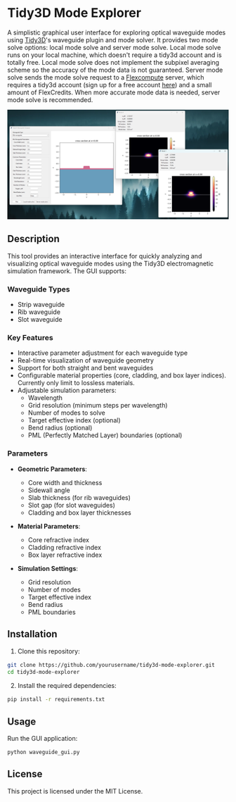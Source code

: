 # Tidy3D Mode Explorer

A simplistic graphical user interface for exploring optical waveguide modes using [Tidy3D](https://www.flexcompute.com/tidy3d/solver/)'s waveguide plugin and mode solver. It provides two mode solve options: local mode solve and server mode solve. Local mode solve runs on your local machine, which doesn't require a tidy3d account and is totally free. Local mode solve does not implement the subpixel averaging scheme so the accuracy of the mode data is not guaranteed. Server mode solve sends the mode solve request to a [Flexcompute](https://www.flexcompute.com/) server, which requires a tidy3d account (sign up for a free account [here](https://www.flexcompute.com/)) and a small amount of FlexCredits. When more accurate mode data is needed, server mode solve is recommended.

![Demo Interface](demo.png)

## Description

This tool provides an interactive interface for quickly analyzing and visualizing optical waveguide modes using the Tidy3D electromagnetic simulation framework. The GUI supports:

### Waveguide Types
- Strip waveguide
- Rib waveguide
- Slot waveguide

### Key Features
- Interactive parameter adjustment for each waveguide type
- Real-time visualization of waveguide geometry
- Support for both straight and bent waveguides
- Configurable material properties (core, cladding, and box layer indices). Currently only limit to lossless materials.
- Adjustable simulation parameters:
  - Wavelength
  - Grid resolution (minimum steps per wavelength)
  - Number of modes to solve
  - Target effective index (optional)
  - Bend radius (optional)
  - PML (Perfectly Matched Layer) boundaries (optional)

### Parameters
- **Geometric Parameters**:
  - Core width and thickness
  - Sidewall angle
  - Slab thickness (for rib waveguides)
  - Slot gap (for slot waveguides)
  - Cladding and box layer thicknesses

- **Material Parameters**:
  - Core refractive index
  - Cladding refractive index
  - Box layer refractive index

- **Simulation Settings**:
  - Grid resolution
  - Number of modes
  - Target effective index
  - Bend radius
  - PML boundaries

## Installation

1. Clone this repository:
```bash
git clone https://github.com/yourusername/tidy3d-mode-explorer.git
cd tidy3d-mode-explorer
```

2. Install the required dependencies:
```bash
pip install -r requirements.txt
```

## Usage

Run the GUI application:
```bash
python waveguide_gui.py
```

## License

This project is licensed under the MIT License.

